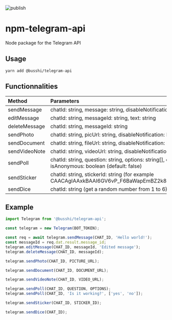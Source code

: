![publish](https://github.com/busshi/npm-telegram-api/actions/workflows/publish.yml/badge.svg)

# npm-telegram-api

Node package for the Telegram API

## Usage

`yarn add @busshi/telegram-api`

## Functionnalities

| Method | Parameters |
| :-- | :-- |
| sendMessage | chatId: string, message: string, disableNotification: boolean (default: false) |
| editMessage | chatId: string, messageId: string, text: string |
| deleteMessage | chatId: string, messageId: string |
| sendPhoto | chatId: string, picUrl: string, disableNotification: boolean (default: false) |
| sendDocument | chatId: string, fileUrl: string, disableNotification: boolean (default: false) |
| sendVideoNote | chatId: string, videoUrl: string, disableNotification: boolean (default: false) |
| sendPoll | chatId: string, question: string, options: string[], disableNotification: boolen (default: false), isAnonymous: boolean (default: false) |
| sendSticker | chatId: string, stickerId: string (for example CAACAgIAAxkBAAI6GV6vP_F6BaWapEmBZ2k8e8yBi2xMAAICAwACusCVBTRFBuRNlNodGQQ) |
| sendDice | chatId: string (get a random number from 1 to 6) |

## Example

```js
import Telegram from '@busshi/telegram-api';

const telegram = new Telegram(BOT_TOKEN);

const req = await telegram.sendMessage(CHAT_ID, 'Hello world!');
const messageId = req.dat.result.message_id;
telegram.editMessage(CHAT_ID, messageId, 'Edited message');
telegram.deleteMessage(CHAT_ID, messageId);

telegram.sendPhoto(CHAT_ID, PICTURE_URL);

telegram.sendDocument(CHAT_ID, DOCUMENT_URL);

telegram.sendVideoNote(CHAT_ID, VIDEO_URL);

telegram.sendPoll(CHAT_ID, QUESTION, OPTIONS);
telegram.sendPoll(CHAT_ID, 'Is it working?', ['yes', 'no']);

telegram.sendSticker(CHAT_ID, STICKER_ID);

telegram.sendDice(CHAT_ID);
```
